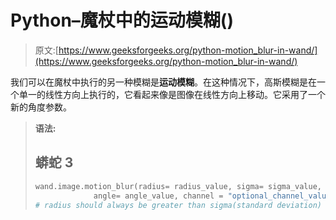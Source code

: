 # Python–魔杖中的运动模糊()

> 原文:[https://www.geeksforgeeks.org/python-motion_blur-in-wand/](https://www.geeksforgeeks.org/python-motion_blur-in-wand/)

我们可以在魔杖中执行的另一种模糊是**运动模糊**。在这种情况下，高斯模糊是在一个单一的线性方向上执行的，它看起来像是图像在线性方向上移动。它采用了一个新的角度参数。

> **语法:**
> 
> ## 蟒蛇 3
> 
> ```py
> wand.image.motion_blur(radius= radius_value, sigma= sigma_value,
>              angle= angle_value, channel = "optional_channel_value")
> # radius should always be greater than sigma(standard deviation)
> ```